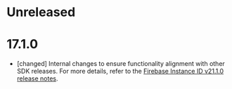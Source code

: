 # Unreleased
# 17.1.0
*   [changed] Internal changes to ensure functionality alignment with other
    SDK releases. For more details, refer to the
    [Firebase Instance ID v21.1.0 release notes](/support/release-notes/android#iid_v21-1-0).

